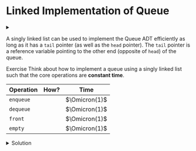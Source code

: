 # Linked Implementation of Queue

<div id="outcomes"><details><summary></summary>

- Implement the core operations of Queue efficiently (linked base).
- Explain why an efficient linked implementation of Queue requires a tail pointer.

</details></div>

A singly linked list can be used to implement the Queue ADT efficiently as long as it has a `tail` pointer (as well as the `head` pointer). The `tail` pointer is a reference variable pointing to the other end (opposite of `head`) of the queue.

<span class="tag">Exercise</span> Think about how to implement a queue using a singly linked list such that the core operations are **constant time**. 

| Operation | How? | Time    |
| --------- | ---- | :-------: |
| `enqueue` |      |  $\Omicron(1)$ |
| `dequeue` |      |  $\Omicron(1)$ |
| `front`   |      |  $\Omicron(1)$ |
| `empty`   |      |  $\Omicron(1)$ |

<details class="solution" data-release="Oct 2, 2023 17:00:00">
<summary>Solution</summary>

The front of the queue would be the HEAD node of the singly linked list. The back of the queue would be the TAIL node of the singly linked list. Every time we want to `enqueue` an additional value to the queue, we would create a new node and set it as the new TAIL node. Then when we want to `dequeue` a value from the front of the queue, we set the HEAD to the current HEAD node's `.next`. As such, the HEAD node will always be at the front of the queue, and calling `front` would return the value of the HEAD node.

| Operation | How?                                     | Time    |
| --------- | ---------------------------------------- | :-----: |
| `enqueue` |  apend the list and update the `tail`  |  $\Omicron(1)$ |
| `dequeue` |  delete from front: `head = head.next`   |  $\Omicron(1)$ |
| `front`   |  return `head.data`                      |  $\Omicron(1)$ |
| `empty`   |  check if `head` is `null`               |  $\Omicron(1)$ |

</details>